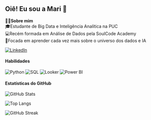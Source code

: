 ## Oiê! Eu sou a Mari 🤗 
👩‍💻**Sobre mim**    
🎓Estudante de Big Data e Inteligência Analítica na PUC  
💻Recém formada em Análise de Dados pela SoulCode Academy  
🎯Focada em aprender cada vez mais sobre o universo dos dados e IA   
  
[![LinkedIn](https://img.shields.io/badge/LinkedIn-0077B5?style=for-the-badge&logo=linkedin&logoColor=white)](https://www.linkedin.com/in/mariana-angeli)

#### Habilidades
![Python](https://img.shields.io/badge/Python-3776AB?style=for-the-badge&logo=python&logoColor=white)
![SQL](https://img.shields.io/badge/SQL-4479A1?style=for-the-badge&logo=mysql&logoColor=white)
![Looker](https://img.shields.io/badge/Looker-FF6F00?style=for-the-badge&logo=looker&logoColor=white)
![Power BI](https://img.shields.io/badge/Power%20BI-F2C811?style=for-the-badge&logo=powerbi&logoColor=black)

#### Estatísticas do GitHub  
![GitHub Stats](https://github-readme-stats.vercel.app/api?username=marianaangeli&show_icons=true&theme=cobalt)

![Top Langs](https://github-readme-stats.vercel.app/api/top-langs/?username=marianaangeli&layout=compact&theme=cobalt)

![GitHub Streak](https://github-readme-streak-stats.herokuapp.com/?user=marianaangeli&theme=cobalt)

<!--
**marianaangeli/marianaangeli** is a ✨ _special_ ✨ repository because its `README.md` (this file) appears on your GitHub profile.



